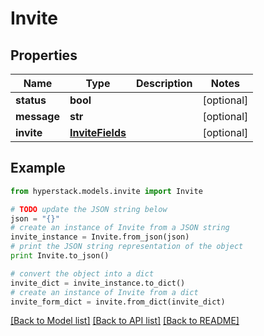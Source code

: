 # Invite


## Properties

Name | Type | Description | Notes
------------ | ------------- | ------------- | -------------
**status** | **bool** |  | [optional] 
**message** | **str** |  | [optional] 
**invite** | [**InviteFields**](InviteFields.md) |  | [optional] 

## Example

```python
from hyperstack.models.invite import Invite

# TODO update the JSON string below
json = "{}"
# create an instance of Invite from a JSON string
invite_instance = Invite.from_json(json)
# print the JSON string representation of the object
print Invite.to_json()

# convert the object into a dict
invite_dict = invite_instance.to_dict()
# create an instance of Invite from a dict
invite_form_dict = invite.from_dict(invite_dict)
```
[[Back to Model list]](../README.md#documentation-for-models) [[Back to API list]](../README.md#documentation-for-api-endpoints) [[Back to README]](../README.md)



